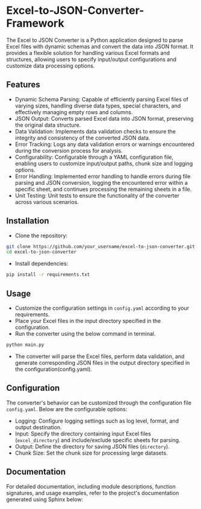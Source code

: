 # Excel-to-JSON-Converter-Framework

The Excel to JSON Converter is a Python application designed to parse Excel files with dynamic schemas and convert the data into JSON format. It provides a flexible solution for handling various Excel formats and structures, allowing users to specify input/output configurations and customize data processing options.

## Features

- Dynamic Schema Parsing: Capable of efficiently parsing Excel files of varying sizes, handling diverse data types, special characters, and effectively managing empty rows and columns.
- JSON Output: Converts parsed Excel data into JSON format, preserving the original data structure.
- Data Validation: Implements data validation checks to ensure the integrity and consistency of the converted JSON data.
- Error Tracking: Logs any data validation errors or warnings encountered during the conversion process for analysis.
- Configurability: Configurable through a YAML configuration file, enabling users to customize input/output paths, chunk size and logging options.
- Error Handling: Implemented error handling to handle errors during file parsing and JSON conversion, logging the encountered error within a specific sheet, and continues processing the remaining sheets in a file.
- Unit Testing: Unit tests to ensure the functionality of the converter across various scenarios.

## Installation

- Clone the repository:
```bash
git clone https://github.com/your_username/excel-to-json-converter.git
cd excel-to-json-converter
```

- Install dependencies:
```bash
pip install -r requirements.txt
```

## Usage

- Customize the configuration settings in `config.yaml` according to your requirements.
- Place your Excel files in the input directory specified in the configuration.
- Run the converter using the below command in terminal.
```bash
python main.py 
```
- The converter will parse the Excel files, perform data validation, and generate corresponding JSON files in the output directory specified in the configuration(config.yaml).

## Configuration

The converter's behavior can be customized through the configuration file `config.yaml`. Below are the configurable options:

- Logging: Configure logging settings such as log level, format, and output destination.
- Input: Specify the directory containing input Excel files (`excel_directory`) and include/exclude specific sheets for parsing.
- Output: Define the directory for saving JSON files (`directory`).
- Chunk Size: Set the chunk size for processing large datasets.

## Documentation

For detailed documentation, including module descriptions, function signatures, and usage examples, refer to the project's documentation generated using Sphinx below:

